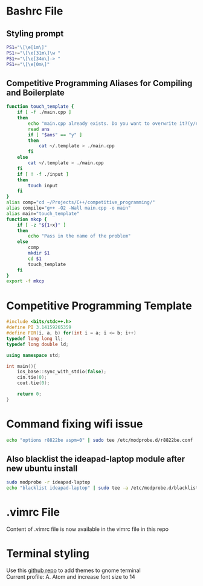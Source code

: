 # Bashrc File
## Styling prompt
```bash
PS1="\[\e[1m\]"
PS1+="\[\e[31m\]\w "
PS1+="\[\e[34m\]-> "
PS1+="\[\e[0m\]"
```
## Competitive Programming Aliases for Compiling and Boilerplate
```bash
function touch_template {
	if [ -f ./main.cpp ]
	then
		echo "main.cpp already exists. Do you want to overwrite it?(y/n)"
		read ans
		if [ "$ans" == "y" ]
		then
			cat ~/.template > ./main.cpp
		fi
	else
		cat ~/.template > ./main.cpp
	fi
	if [ ! -f ./input ]
	then
		touch input
	fi
}
alias comp="cd ~/Projects/C++/competitive_programming/"
alias compile="g++ -O2 -Wall main.cpp -o main"
alias main="touch_template"
function mkcp {
	if [ -z "${1+x}" ]
	then
		echo "Pass in the name of the problem"
	else
		comp
		mkdir $1
		cd $1
		touch_template
	fi
}
export -f mkcp
```

# Competitive Programming Template
```c++
#include <bits/stdc++.h>
#define PI 3.14159265359
#define FOR(i, a, b) for(int i = a; i <= b; i++)
typedef long long ll;
typedef long double ld;

using namespace std;

int main(){
    ios_base::sync_with_stdio(false);
    cin.tie(0);
    cout.tie(0);

    return 0;
}
```
# Command fixing wifi issue
```bash
echo "options r8822be aspm=0" | sudo tee /etc/modprobe.d/r8822be.conf
```

## Also blacklist the ideapad-laptop module after new ubuntu install
```bash
sudo modprobe -r ideapad-laptop
echo "blacklist ideapad-laptop" | sudo tee -a /etc/modprobe.d/blacklist.conf
```

# .vimrc File
Content of .vimrc file is now available in the vimrc file in this repo

# Terminal styling
Use this [github repo](https://github.com/Mayccoll/Gogh) to add themes to gnome terminal <br />
Current profile: A. Atom and increase font size to 14

